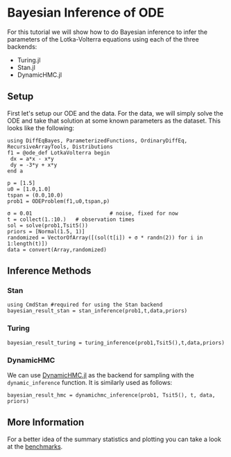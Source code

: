 # Bayesian Inference of ODE

For this tutorial we will show how to do Bayesian inference to infer the parameters of
the Lotka-Volterra equations using each of the three backends:

- Turing.jl
- Stan.jl
- DynamicHMC.jl

## Setup

First let's setup our ODE and the data. For the data, we will simply solve the ODE and
take that solution at some known parameters as the dataset. This looks like the following:

```@example all
using DiffEqBayes, ParameterizedFunctions, OrdinaryDiffEq, RecursiveArrayTools, Distributions
f1 = @ode_def LotkaVolterra begin
 dx = a*x - x*y
 dy = -3*y + x*y
end a

p = [1.5]
u0 = [1.0,1.0]
tspan = (0.0,10.0)
prob1 = ODEProblem(f1,u0,tspan,p)

σ = 0.01                         # noise, fixed for now
t = collect(1.:10.)   # observation times
sol = solve(prob1,Tsit5())
priors = [Normal(1.5, 1)]
randomized = VectorOfArray([(sol(t[i]) + σ * randn(2)) for i in 1:length(t)])
data = convert(Array,randomized)
```

## Inference Methods

### Stan

```@example all
using CmdStan #required for using the Stan backend
bayesian_result_stan = stan_inference(prob1,t,data,priors)
```

### Turing

```@example all
bayesian_result_turing = turing_inference(prob1,Tsit5(),t,data,priors)
```

### DynamicHMC

We can use [DynamicHMC.jl](https://github.com/tpapp/DynamicHMC.jl) as the backend
for sampling with the `dynamic_inference` function. It is similarly used as follows:

```@example all
bayesian_result_hmc = dynamichmc_inference(prob1, Tsit5(), t, data, priors)
```

## More Information

For a better idea of the summary statistics and plotting you can take a look at the [benchmarks](https://github.com/SciML/SciMLBenchmarks.jl).
